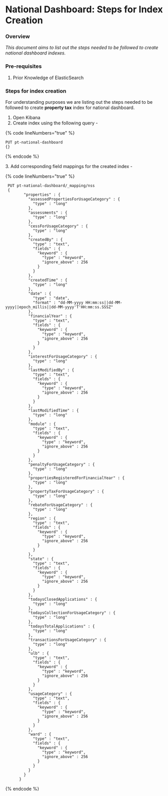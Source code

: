 # National Dashboard: Steps for Index Creation

### Overview <a href="#overview" id="overview"></a>

_This document aims to list out the steps needed to be followed to create national dashboard indexes._

### Pre-requisites <a href="#pre-requisites" id="pre-requisites"></a>

1. Prior Knowledge of ElasticSearch

### Steps for index creation <a href="#steps-for-index-creation" id="steps-for-index-creation"></a>

For understanding purposes we are listing out the steps needed to be followed to create **property tax** index for national dashboard.

1. Open Kibana
2. Create index using the following query -

{% code lineNumbers="true" %}
```
PUT pt-national-dashboard
{}
```
{% endcode %}

3\. Add corresponding field mappings for the created index -

{% code lineNumbers="true" %}
```
 PUT pt-national-dashboard/_mapping/nss
 {
        "properties" : {
          "assessedPropertiesForUsageCategory" : {
            "type" : "long"
          },
          "assessments" : {
            "type" : "long"
          },
          "cessForUsageCategory" : {
            "type" : "long"
          },
          "createdBy" : {
            "type" : "text",
            "fields" : {
              "keyword" : {
                "type" : "keyword",
                "ignore_above" : 256
              }
            }
          },
          "createdTime" : {
            "type" : "long"
          },
          "date" : {
            "type" : "date",
            "format" : "dd-MM-yyyy HH:mm:ss||dd-MM-yyyy||epoch_millis||dd-MM-yyyy'T'HH:mm:ss.SSSZ"
          },
          "financialYear" : {
            "type" : "text",
            "fields" : {
              "keyword" : {
                "type" : "keyword",
                "ignore_above" : 256
              }
            }
          },
          "interestForUsageCategory" : {
            "type" : "long"
          },
          "lastModifiedBy" : {
            "type" : "text",
            "fields" : {
              "keyword" : {
                "type" : "keyword",
                "ignore_above" : 256
              }
            }
          },
          "lastModifiedTime" : {
            "type" : "long"
          },
          "module" : {
            "type" : "text",
            "fields" : {
              "keyword" : {
                "type" : "keyword",
                "ignore_above" : 256
              }
            }
          },
          "penaltyForUsageCategory" : {
            "type" : "long"
          },
          "propertiesRegisteredForFinancialYear" : {
            "type" : "long"
          },
          "propertyTaxForUsageCategory" : {
            "type" : "long"
          },
          "rebateForUsageCategory" : {
            "type" : "long"
          },
          "region" : {
            "type" : "text",
            "fields" : {
              "keyword" : {
                "type" : "keyword",
                "ignore_above" : 256
              }
            }
          },
          "state" : {
            "type" : "text",
            "fields" : {
              "keyword" : {
                "type" : "keyword",
                "ignore_above" : 256
              }
            }
          },
          "todaysClosedApplications" : {
            "type" : "long"
          },
          "todaysCollectionForUsageCategory" : {
            "type" : "long"
          },
          "todaysTotalApplications" : {
            "type" : "long"
          },
          "transactionsForUsageCategory" : {
            "type" : "long"
          },
          "ulb" : {
            "type" : "text",
            "fields" : {
              "keyword" : {
                "type" : "keyword",
                "ignore_above" : 256
              }
            }
          },
          "usageCategory" : {
            "type" : "text",
            "fields" : {
              "keyword" : {
                "type" : "keyword",
                "ignore_above" : 256
              }
            }
          },
          "ward" : {
            "type" : "text",
            "fields" : {
              "keyword" : {
                "type" : "keyword",
                "ignore_above" : 256
              }
            }
          }
        }
      }
```
{% endcode %}
